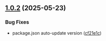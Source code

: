 ## [1.0.2](https://github.com/BootNodeDev/uni-dev-kit/compare/v1.0.1...v1.0.2) (2025-05-23)


### Bug Fixes

* package.json auto-update version ([cf21e1c](https://github.com/BootNodeDev/uni-dev-kit/commit/cf21e1c7b3508eff816d26d798fc4b7f5c4067c8))
